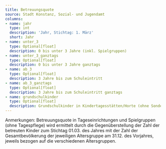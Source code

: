 ```yaml
---
title: Betreuungsquote
source: Stadt Konstanz, Sozial- und Jugendamt
columns:
- name: jahr
  type: int
  description: 'Jahr, Stichtag: 1. März'
  short: Jahr
- name: unter_3
  type: Optional[float]
  description: 0 bis unter 3 Jahre (inkl. Spielgruppen)
- name: unter_3_ganztags
  type: Optional[float]
  description: 0 bis unter 3 Jahre ganztags
- name: ab_3
  type: Optional[float]
  description: 3 Jahre bis zum Schuleintritt
- name: ab_3_ganztags
  type: Optional[float]
  description: 3 Jahre bis zum Schuleintritt ganztags
- name: grundschulkinder
  type: Optional[float]
  description: Grundschulkinder in Kindertagesstätten/Horte (ohne Sondereinrichtung)
---
```

Anmerkungen: Betreuungsquote in Tageseinrichtungen und Spielgruppen (ohne Tagespflege) wird ermittelt durch die Gegenüberstellung der Zahl der betreuten Kinder zum Stichtag 01.03. des Jahres mit der Zahl der Gesamtbevölkerung der jeweiligen Altersgruppe am 31.12. des Vorjahres, jeweils bezogen auf die verschiedenen Altersgruppen.
